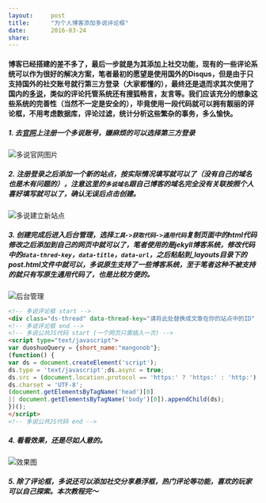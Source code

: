 ```yaml
---
layout: 	post
title: 		"为个人博客添加多说评论框"
date:		2016-03-24
share:      
---
```



#### 博客已经搭建的差不多了，最后一步就是为其添加上社交功能，现有的一些评论系统可以作为很好的解决方案，笔者最初的愿望是使用国外的Disqus，但是由于只支持国外的社交账号就行第三方登录（大家都懂的），最终还是退而求其次使用了国内的[多说](http://duoshuo.com/)，类似的评论托管系统还有搜狐畅言，友言等。我们应该充分的想象这些系统的完善性（当然不一定是安全的），毕竟使用一段代码就可以拥有靓丽的评论框，不用考虑数据库，评论过滤，统计分析这些繁杂的事务，多么愉快。

<!-- break -->


##### **1**. 去[官网](http://duoshuo.com)上注册一个多说账号，嫌麻烦的可以选择第三方登录
![多说官网图片](http://ww3.sinaimg.cn/mw690/da914f1fgw1f27zx038u1j20qj0n7jyb.jpg)

##### **2**. 注册登录之后添加一个新的站点，按实际情况填写就可以了（没有自己的域名也是木有问题的），注意这里的`多说域名`跟自己博客的域名完全没有关联按照个人喜好填写就可以了，确认无误后点击创建。
![多说建立新站点](http://ww3.sinaimg.cn/mw690/da914f1fgw1f27zwyf3tcj20hy0g1418.jpg)

##### **3**. 创建完成后进入后台管理，选择`工具->获取代码->通用代码`复制页面中的html代码修改之后添加到自己的网页中就可以了，笔者使用的是jekyll博客系统，修改代码中的`data-thred-key`，`data-title`，`data-url`，之后粘贴到_layouts目录下的post.html文件中就可以，多说原生支持了一些博客系统，至于笔者这种不被支持的就只有写原生通用代码了，也是比较方便的。
![后台管理](http://ww1.sinaimg.cn/mw690/da914f1fgw1f27zwz76d1j20mk0h60xw.jpg)

```html
<!-- 多说评论框 start -->
<div class="ds-thread" data-thread-key="请将此处替换成文章在你的站点中的ID" data-title="请替换成文章的标题" data-url="请替换成文章的网址"></div>
<!-- 多说评论框 end -->
<!-- 多说公共JS代码 start (一个网页只需插入一次) -->
<script type="text/javascript">
var duoshuoQuery = {short_name:"mangonob"};
(function() {
var ds = document.createElement('script');
ds.type = 'text/javascript';ds.async = true;
ds.src = (document.location.protocol == 'https:' ? 'https:' : 'http:') + '//static.duoshuo.com/embed.js';
ds.charset = 'UTF-8';
(document.getElementsByTagName('head')[0] 
|| document.getElementsByTagName('body')[0]).appendChild(ds);
})();
</script>
<!-- 多说公共JS代码 end -->
```

##### **4**. 看看效果，还是尽如人意的。
![效果图](http://ww4.sinaimg.cn/mw690/da914f1fgw1f280fkximaj20le0b7754.jpg)

##### **5**. 除了评论框，多说还可以添加社交分享悬浮框，热门评论等功能，喜欢的玩家可以自己探索。本次教程完～


